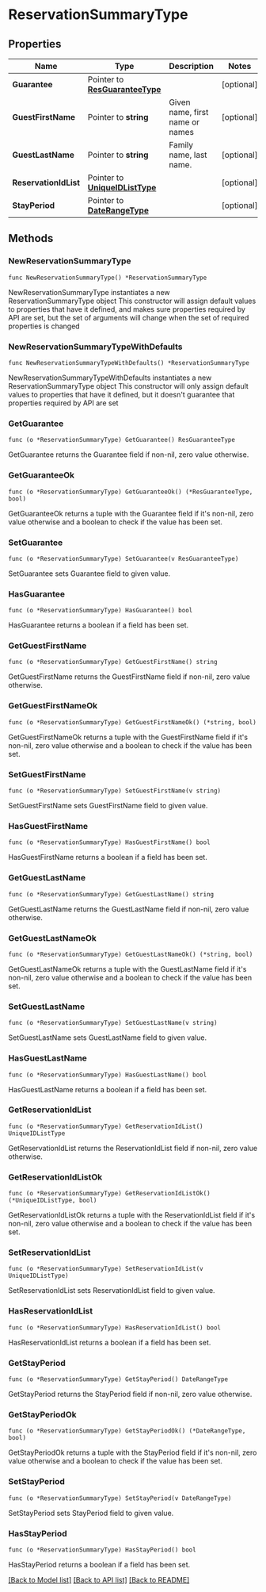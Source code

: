 # ReservationSummaryType

## Properties

Name | Type | Description | Notes
------------ | ------------- | ------------- | -------------
**Guarantee** | Pointer to [**ResGuaranteeType**](ResGuaranteeType.md) |  | [optional] 
**GuestFirstName** | Pointer to **string** | Given name, first name or names | [optional] 
**GuestLastName** | Pointer to **string** | Family name, last name. | [optional] 
**ReservationIdList** | Pointer to [**UniqueIDListType**](UniqueIDListType.md) |  | [optional] 
**StayPeriod** | Pointer to [**DateRangeType**](DateRangeType.md) |  | [optional] 

## Methods

### NewReservationSummaryType

`func NewReservationSummaryType() *ReservationSummaryType`

NewReservationSummaryType instantiates a new ReservationSummaryType object
This constructor will assign default values to properties that have it defined,
and makes sure properties required by API are set, but the set of arguments
will change when the set of required properties is changed

### NewReservationSummaryTypeWithDefaults

`func NewReservationSummaryTypeWithDefaults() *ReservationSummaryType`

NewReservationSummaryTypeWithDefaults instantiates a new ReservationSummaryType object
This constructor will only assign default values to properties that have it defined,
but it doesn't guarantee that properties required by API are set

### GetGuarantee

`func (o *ReservationSummaryType) GetGuarantee() ResGuaranteeType`

GetGuarantee returns the Guarantee field if non-nil, zero value otherwise.

### GetGuaranteeOk

`func (o *ReservationSummaryType) GetGuaranteeOk() (*ResGuaranteeType, bool)`

GetGuaranteeOk returns a tuple with the Guarantee field if it's non-nil, zero value otherwise
and a boolean to check if the value has been set.

### SetGuarantee

`func (o *ReservationSummaryType) SetGuarantee(v ResGuaranteeType)`

SetGuarantee sets Guarantee field to given value.

### HasGuarantee

`func (o *ReservationSummaryType) HasGuarantee() bool`

HasGuarantee returns a boolean if a field has been set.

### GetGuestFirstName

`func (o *ReservationSummaryType) GetGuestFirstName() string`

GetGuestFirstName returns the GuestFirstName field if non-nil, zero value otherwise.

### GetGuestFirstNameOk

`func (o *ReservationSummaryType) GetGuestFirstNameOk() (*string, bool)`

GetGuestFirstNameOk returns a tuple with the GuestFirstName field if it's non-nil, zero value otherwise
and a boolean to check if the value has been set.

### SetGuestFirstName

`func (o *ReservationSummaryType) SetGuestFirstName(v string)`

SetGuestFirstName sets GuestFirstName field to given value.

### HasGuestFirstName

`func (o *ReservationSummaryType) HasGuestFirstName() bool`

HasGuestFirstName returns a boolean if a field has been set.

### GetGuestLastName

`func (o *ReservationSummaryType) GetGuestLastName() string`

GetGuestLastName returns the GuestLastName field if non-nil, zero value otherwise.

### GetGuestLastNameOk

`func (o *ReservationSummaryType) GetGuestLastNameOk() (*string, bool)`

GetGuestLastNameOk returns a tuple with the GuestLastName field if it's non-nil, zero value otherwise
and a boolean to check if the value has been set.

### SetGuestLastName

`func (o *ReservationSummaryType) SetGuestLastName(v string)`

SetGuestLastName sets GuestLastName field to given value.

### HasGuestLastName

`func (o *ReservationSummaryType) HasGuestLastName() bool`

HasGuestLastName returns a boolean if a field has been set.

### GetReservationIdList

`func (o *ReservationSummaryType) GetReservationIdList() UniqueIDListType`

GetReservationIdList returns the ReservationIdList field if non-nil, zero value otherwise.

### GetReservationIdListOk

`func (o *ReservationSummaryType) GetReservationIdListOk() (*UniqueIDListType, bool)`

GetReservationIdListOk returns a tuple with the ReservationIdList field if it's non-nil, zero value otherwise
and a boolean to check if the value has been set.

### SetReservationIdList

`func (o *ReservationSummaryType) SetReservationIdList(v UniqueIDListType)`

SetReservationIdList sets ReservationIdList field to given value.

### HasReservationIdList

`func (o *ReservationSummaryType) HasReservationIdList() bool`

HasReservationIdList returns a boolean if a field has been set.

### GetStayPeriod

`func (o *ReservationSummaryType) GetStayPeriod() DateRangeType`

GetStayPeriod returns the StayPeriod field if non-nil, zero value otherwise.

### GetStayPeriodOk

`func (o *ReservationSummaryType) GetStayPeriodOk() (*DateRangeType, bool)`

GetStayPeriodOk returns a tuple with the StayPeriod field if it's non-nil, zero value otherwise
and a boolean to check if the value has been set.

### SetStayPeriod

`func (o *ReservationSummaryType) SetStayPeriod(v DateRangeType)`

SetStayPeriod sets StayPeriod field to given value.

### HasStayPeriod

`func (o *ReservationSummaryType) HasStayPeriod() bool`

HasStayPeriod returns a boolean if a field has been set.


[[Back to Model list]](../README.md#documentation-for-models) [[Back to API list]](../README.md#documentation-for-api-endpoints) [[Back to README]](../README.md)


